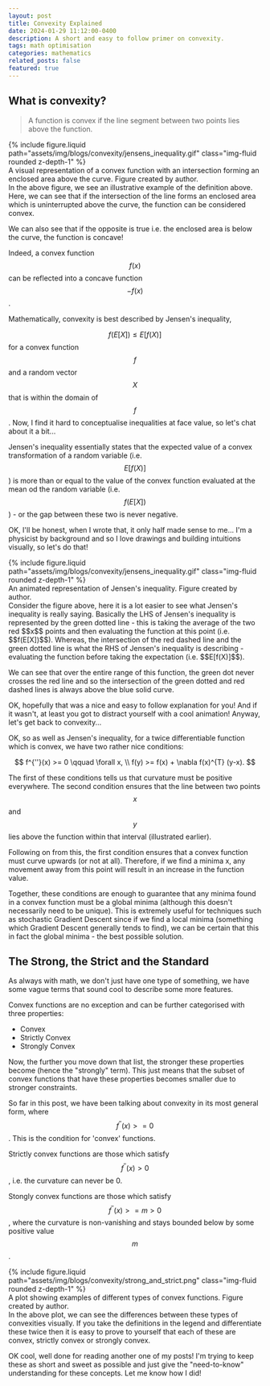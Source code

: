 ```yaml
---
layout: post
title: Convexity Explained
date: 2024-01-29 11:12:00-0400
description: A short and easy to follow primer on convexity.
tags: math optimisation
categories: mathematics
related_posts: false
featured: true
---
```


## What is convexity?

> A function is convex if the line segment between two points lies above the function.

<div class="row mt-3">
    <div class="col-sm mt-3 mt-md-0">
        {% include figure.liquid path="assets/img/blogs/convexity/jensens_inequality.gif" class="img-fluid rounded z-depth-1" %}
    </div>
</div>
<div class="caption">
    A visual representation of a convex function with an intersection forming an enclosed area above the curve. Figure created by author.
</div>
In the above figure, we see an illustrative example of the definition above. Here, we can see that if the intersection of the line forms an enclosed area which is uninterrupted above the curve, the function can be considered convex.

We can also see that if the opposite is true i.e. the enclosed area is below the curve, the function is concave!

Indeed, a convex function $$f(x)$$ can be reflected into a concave function $$-f(x)$$.

Mathematically, convexity is best described by Jensen's inequality,

$$
f(E[X]) \le E[f(X)]
$$
for a convex function $$f$$ and a random vector $$X$$ that is within the domain of $$f$$. Now, I find it hard to conceptualise inequalities at face value, so let's chat about it a bit...

Jensen's inequality essentially states that the expected value of a convex transformation of a random variable (i.e. $$E[f(X)]$$) is more than or equal to the value of the convex function evaluated at the mean od the random variable (i.e. $$f(E[X])$$) - or the gap between these two is never negative.

OK, I'll be honest, when I wrote that, it only half made sense to me... I'm a physicist by background and so I love drawings and building intuitions visually, so let's do that!

<div class="row mt-3">
    <div class="col-sm mt-3 mt-md-0">
        {% include figure.liquid path="assets/img/blogs/convexity/jensens_inequality.gif" class="img-fluid rounded z-depth-1" %}
    </div>
</div>
<div class="caption">
    An animated representation of Jensen's inequality. Figure created by author.
</div>
Consider the figure above, here it is a lot easier to see what Jensen's inequality is really saying. Basically the LHS of Jensen's inequality is represented by the green dotted line - this is taking the average of the two red $$x$$ points and then evaluating the function at this point (i.e. $$f(E[X])$$). Whereas, the intersection of the red dashed line and the green dotted line is what the RHS of Jensen's inequality is describing - evaluating the function before taking the expectation (i.e. $$E[f(X)]$$).

We can see that over the entire range of this function, the green dot never crosses the red line and so the intersection of the green dotted and red dashed lines is always above the blue solid curve.

OK, hopefully that was a nice and easy to follow explanation for you! And if it wasn't, at least you got to distract yourself with a cool animation! Anyway, let's get back to convexity...

OK, so as well as Jensen's inequality, for a twice differentiable function which is convex, we have two rather nice conditions:

$$
f^{''}(x) >= 0 \qquad \forall x, \\
f(y) >= f(x) + \nabla f(x)^{T} (y-x).
$$

The first of these conditions tells us that curvature must be positive everywhere. The second condition ensures that the line between two points $$x$$ and $$y$$ lies above the function within that interval (illustrated earlier).

Following on from this, the first condition ensures that a convex function must curve upwards (or not at all). Therefore, if we find a minima x, any movement away from this point will result in an increase in the function value.

Together, these conditions are enough to guarantee that any minima found in a convex function must be a global minima (although this doesn't necessarily need to be unique). This is extremely useful for techniques such as stochastic Gradient Descent since if we find a local minima (something which Gradient Descent generally tends to find), we can be certain that this in fact the global minima - the best possible solution.

## The Strong, the Strict and the Standard

As always with math, we don't just have one type of something, we have some vague terms that sound cool to describe some more features. 

Convex functions are no exception and can be further categorised with three properties:

- Convex
- Strictly Convex
- Strongly Convex

Now, the further you move down that list, the stronger these properties become (hence the "strongly" term). This just means that the subset of convex functions that have these properties becomes smaller due to stronger constraints.

So far in this post, we have been talking about convexity in its most general form, where $$f^{''}(x) >= 0$$. This is the condition for 'convex' functions.

Strictly convex functions are those which satisfy $$f^{''}(x) > 0$$, i.e. the curvature can never be 0.

Stongly convex functions are those which satisfy $$f^{''}(x) >= m > 0$$, where the curvature is non-vanishing and stays bounded below by some positive value $$m$$.

<div class="row mt-3">
    <div class="col-sm mt-3 mt-md-0">
        {% include figure.liquid path="assets/img/blogs/convexity/strong_and_strict.png" class="img-fluid rounded z-depth-1" %}
    </div>
</div>
<div class="caption">
    A plot showing examples of different types of convex functions. Figure created by author.
</div>
In the above plot, we can see the differences between these types of convexities visually. If you take the definitions in the legend and differentiate these twice then it is easy to prove to yourself that each of these are convex, strictly convex or strongly convex.

OK cool, well done for reading another one of my posts! I'm trying to keep these as short and sweet as possible and just give the "need-to-know" understanding for these concepts. Let me know how I did!

